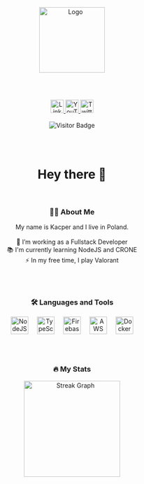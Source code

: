 <div align="center">
  <!-- Logo -->
  <img height="150" src="https://i.imgur.com/Kj1USww.png" alt="Logo" />

  <br><br>

  <!-- Social Media Links -->
  <div>
    <a href="https://linkedin.com" target="_blank">
      <img src="https://img.shields.io/static/v1?message=LinkedIn&logo=linkedin&label=&color=0077B5&logoColor=white&labelColor=&style=for-the-badge" height="30" alt="LinkedIn" />
    </a>
    <a href="https://youtube.com" target="_blank">
      <img src="https://img.shields.io/static/v1?message=Youtube&logo=youtube&label=&color=FF0000&logoColor=white&labelColor=&style=for-the-badge" height="30" alt="YouTube" />
    </a>
    <a href="https://twitter.com" target="_blank">
      <img src="https://img.shields.io/static/v1?message=Twitter&logo=twitter&label=&color=1DA1F2&logoColor=white&labelColor=&style=for-the-badge" height="30" alt="Twitter" />
    </a>
  </div>

  <br>

  <!-- Visitor Badge -->
  <div>
    <img src="https://visitor-badge.laobi.icu/badge?page_id=xanaxdev.xanaxdev" alt="Visitor Badge" />
  </div>

  <br><br>

  <!-- Heading -->
  <h1>Hey there 👋</h1>

  <br>

  <!-- About Me -->
  <h3>👩‍💻 About Me</h3>
  <p align="center">
    My name is Kacper and I live in Poland.<br><br>
    🔭 I’m working as a Fullstack Developer<br>
    📚 I'm currently learning NodeJS and CRONE<br>
    ⚡ In my free time, I play Valorant
  </p>

  <br><br>

  <!-- Languages and Tools -->
  <h3>🛠 Languages and Tools</h3>
  <div style="display: flex; justify-content: center; gap: 20px;">
    <img src="https://th.bing.com/th/id/OIP.tjD9YuDuahCxZnhTbc3SJAHaHa?rs=1&pid=ImgDetMain" height="40" alt="NodeJS" />
    <img src="https://upload.wikimedia.org/wikipedia/commons/thumb/4/4c/Typescript_logo_2020.svg/1200px-Typescript_logo_2020.svg.png" height="40" alt="TypeScript" />
    <img src="https://cdn.jsdelivr.net/gh/devicons/devicon/icons/firebase/firebase-plain-wordmark.svg" height="40" alt="Firebase" />
    <img src="https://cdn.jsdelivr.net/gh/devicons/devicon/icons/amazonwebservices/amazonwebservices-line-wordmark.svg" height="40" alt="AWS" />
    <img src="https://cdn.jsdelivr.net/gh/devicons/devicon/icons/docker/docker-plain-wordmark.svg" height="40" alt="Docker" />
  </div>

  <br><br>

  <!-- Stats -->
  <h3>🔥 My Stats</h3>
  <div>
    <img src="https://streak-stats.demolab.com?user=xanaxdev&locale=en&mode=daily&theme=dark&hide_border=true&border_radius=5&order=3" height="220" alt="Streak Graph" />
  </div>
</div>

